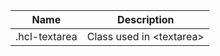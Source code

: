 | Name          | Description                    |
| ------------- | ------------------------------ |
| .hcl-textarea | Class used in &lt;textarea&gt; |
